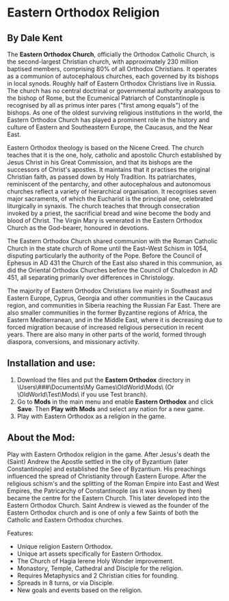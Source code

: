 # Eastern Orthodox Religion

By Dale Kent
------------

The **Eastern Orthodox Church**, officially the Orthodox Catholic Church, is the second-largest Christian church, with approximately 230 million baptised members, comprising 80% of all Orthodox Christians. It operates as a communion of autocephalous churches, each governed by its bishops in local synods. Roughly half of Eastern Orthodox Christians live in Russia. The church has no central doctrinal or governmental authority analogous to the bishop of Rome, but the Ecumenical Patriarch of Constantinople is recognised by all as primus inter pares ("first among equals") of the bishops. As one of the oldest surviving religious institutions in the world, the Eastern Orthodox Church has played a prominent role in the history and culture of Eastern and Southeastern Europe, the Caucasus, and the Near East.

Eastern Orthodox theology is based on the Nicene Creed. The church teaches that it is the one, holy, catholic and apostolic Church established by Jesus Christ in his Great Commission, and that its bishops are the successors of Christ's apostles. It maintains that it practises the original Christian faith, as passed down by Holy Tradition. Its patriarchates, reminiscent of the pentarchy, and other autocephalous and autonomous churches reflect a variety of hierarchical organisation. It recognises seven major sacraments, of which the Eucharist is the principal one, celebrated liturgically in synaxis. The church teaches that through consecration invoked by a priest, the sacrificial bread and wine become the body and blood of Christ. The Virgin Mary is venerated in the Eastern Orthodox Church as the God-bearer, honoured in devotions.

The Eastern Orthodox Church shared communion with the Roman Catholic Church in the state church of Rome until the East–West Schism in 1054, disputing particularly the authority of the Pope. Before the Council of Ephesus in AD 431 the Church of the East also shared in this communion, as did the Oriental Orthodox Churches before the Council of Chalcedon in AD 451, all separating primarily over differences in Christology.

The majority of Eastern Orthodox Christians live mainly in Southeast and Eastern Europe, Cyprus, Georgia and other communities in the Caucasus region, and communities in Siberia reaching the Russian Far East. There are also smaller communities in the former Byzantine regions of Africa, the Eastern Mediterranean, and in the Middle East, where it is decreasing due to forced migration because of increased religious persecution in recent years. There are also many in other parts of the world, formed through diaspora, conversions, and missionary activity.

Installation and use:
---------------------

1. Download the files and put the **Eastern Orthodox** directory in \Users\\###\Documents\My Games\OldWorld\Mods\ (Or \OldWorld\Test\Mods\ if you use Test branch).
2. Go to **Mods** in the main menu and enable **Eastern Orthodox** and click **Save**. Then **Play with Mods** and select any nation for a new game.
3. Play with Eastern Orthodox as a religion in the game.

About the Mod:
--------------

Play with Eastern Orthodox religion in the game. After Jesus's death the (Saint) Andrew the Apostle settled in the city of Byzantium (later Constantinople) and established the See of Byzantium. His preachings influenced the spread of Christianity through Eastern Europe. After the religious schism's and the splitting of the Roman Empire into East and West Empires, the Patricarchy of Constantinople (as it was known by then) became the centre for the Eastern Church. This later developed into the Eastern Orthodox Church. Saint Andrew is viewed as the founder of the Eastern Orthodox church and is one of only a few Saints of both the Catholic and Eastern Orthodox churches.

Features:
- Unique religion Eastern Orthodox.
- Unique art assets specifically for Eastern Orthodox.
- The Church of Hagia Ierene Holy Wonder improvement.
- Monastory, Temple, Cathedral and Disciple for the religion.
- Requires Metaphysics and 2 Christian cities for founding.
- Spreads in 8 turns, or via Disciple.
- New goals and events based on the religion.

